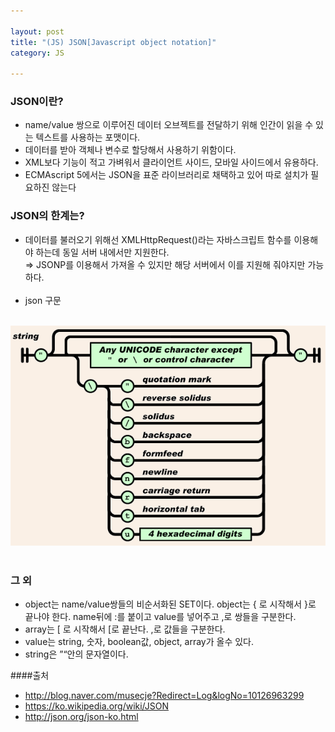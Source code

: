 ```yaml
---

layout: post
title: "(JS) JSON[Javascript object notation]"
category: JS

---
```


### JSON이란?

* name/value 쌍으로 이루어진 데이터 오브젝트를 전달하기 위해 인간이 읽을 수 있는 텍스트를 사용하는 포맷이다.
* 데이터를 받아 객체나 변수로 할당해서 사용하기 위함이다.
* XML보다 기능이 적고 가벼워서 클라이언트 사이드, 모바일 사이드에서 유용하다.
* ECMAscript 5에서는 JSON을 표준 라이브러리로 채택하고 있어 따로 설치가 필요하진 않는다

### JSON의 한계는?
* 데이터를 불러오기 위해선 XMLHttpRequest()라는 자바스크립트 함수를 이용해야 하는데 동일 서버 내에서만 지원한다.<br/>⇒ JSONP를 이용해서 가져올 수 있지만 해당 서버에서 이를 지원해 줘야지만 가능하다.<br/><br/>
* json 구문<br/><br/>
<img src = '/post_img/201702/02/json.png'/>
<br/><br/>

### 그 외
* object는 name/value쌍들의 비순서화된 SET이다. object는 { 로 시작해서 }로 끝나야 한다. name뒤에 :를 붙이고 value를 넣어주고 ,로 쌍들을 구분한다.
* array는 [ 로 시작해서 [로 끝난다. ,로 값들을 구분한다.
* value는 string, 숫자, boolean값, object, array가 올수 있다.
* string은 ”“안의 문자열이다.

####출처
* http://blog.naver.com/musecje?Redirect=Log&logNo=10126963299
* https://ko.wikipedia.org/wiki/JSON
* http://json.org/json-ko.html

<br/><br/>
